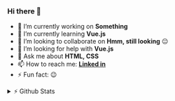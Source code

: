 ### Hi there 👋

<!--![Alt text](https://wakatime.com/share/@tonalmathew/a9968575-4799-4ff9-aa9e-26c468944e65.svg)
<img height=50% width=50% src="https://wakatime.com/share/@tonalmathew/a9968575-4799-4ff9-aa9e-26c468944e65.svg"></img> -->

- 🔭 I’m currently working on **Something**
- 🌱 I’m currently learning **Vue.js**
- 👯 I’m looking to collaborate on **Hmm, still looking** :neutral_face:
- 🤔 I’m looking for help with **Vue.js**
- 💬 Ask me about **HTML, CSS**
- 📫 How to reach me: **[Linked in](https://www.linkedin.com/in/tonal-mathew-18a421170/)**
- ⚡ Fun fact: :wink:


<details>
  <summary>⚡ Github Stats</summary>
<img align="center" alt="Tonal's github stats" src="https://github-readme-stats.tonalmathew.vercel.app/api?username=tonalmathew&show_icons=true&hide_border=true"
  />
 <summary>Top languages used<.summary>
 <img align="center" alt="Tonal's github stats" src="https://github-readme-stats.tonalmathew.vercel.app/api/top-langs?username=tonalmathew&show_icons=true&hide_border=true&layout=compact" />
  
</details>





 <!--<img src="https://tonalmathew.github.io/" /> -->


